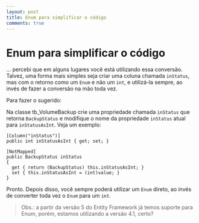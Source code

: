 ```yaml
---
layout: post
title: Enum para simplificar o código
comments: true
---
```



# Enum para simplificar o código

... percebi que em alguns lugares você está utilizando essa conversão. Talvez, uma forma mais simples seja criar uma coluna chamada `inStatus`, mas com o retorno como um `Enum` e não um `int`, e utilizá-la sempre, ao invés de fazer a conversão na mão toda vez.

Para fazer o sugerido:

Na classe tb_VolumeBackup crie uma propriedade chamada `inStatus` que retorna `BackupStatus` e modifique o nome da propriedade `inStatus` atual para `inStatusAsInt`. Veja um exemplo:

	[Column("inStatus")]
	public int inStatusAsInt { get; set; }

	[NotMapped]
	public BackupStatus inStatus
	{
	  get { return (BackupStatus) this.inStatusAsInt; }
	  set { this.inStatusAsInt = (int)value; }
	}

Pronto. Depois disso, você sempre poderá utilizar um `Enum` direto, ao invés de converter toda vez o `Enum` para um `int`.


> Obs.: a partir da versão 5 do Entity Framework já temos suporte para Enum, porém, estamos utilizando a versão 4.1, certo?
